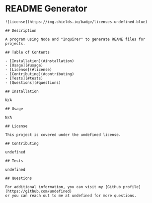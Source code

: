 # README Generator
    
    ![License](https://img.shields.io/badge/licenses-undefined-blue)

    ## Description

    A program using Node and "Inquirer" to generate REAME files for projects.

    ## Table of Contents

    - [Installation](#installation)
    - [Usage](#usage)
    - [License](#license)
    - [Contributing](#contributing)
    - [Tests](#tests)
    - [Questions](#questions)

    ## Installation

    N/A

    ## Usage

    N/A

    ## License

    This project is covered under the undefined license.

    ## Contributing

    undefined

    ## Tests

    undefined

    ## Questions

    For additional information, you can visit my [GitHub profile] (https://github.com/undefined)
    or you can reach out to me at undefined for more questions.
    